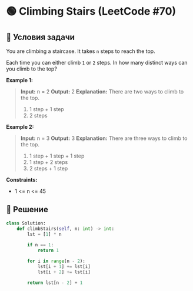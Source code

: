 # 🟢 Climbing Stairs (LeetCode #70)

## 📌 Условия задачи

You are climbing a staircase. It takes `n` steps to reach the top.

Each time you can either climb `1` or `2` steps. In how many distinct ways can you climb to the top?

**Example 1:**

> **Input:** n = 2
> **Output:** 2
> **Explanation:** There are two ways to climb to the top.
> 1. 1 step + 1 step
> 2. 2 steps

**Example 2:**

> **Input:** n = 3
> **Output:** 3
> **Explanation:** There are three ways to climb to the top.
> 1. 1 step + 1 step + 1 step
> 2. 1 step + 2 steps
> 3. 2 steps + 1 step
 

**Constraints:**

- 1 <= n <= 45

## 🚀 Решение

```python
class Solution:
    def climbStairs(self, n: int) -> int:
        lst = [1] * n
        
        if n == 1:
            return 1

        for i in range(n - 2):
            lst[i + 1] += lst[i] 
            lst[i + 2] += lst[i]

        return lst[n - 2] + 1
```